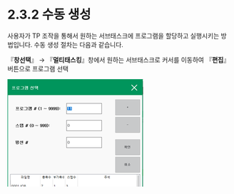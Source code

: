 # 2.3.2 수동 생성

사용자가 TP 조작을 통해서 원하는 서브태스크에 프로그램을 할당하고 실행시키는 방법입니다. 수동 생성 절차는 다음과 같습니다.

『**창선택**』 → 『**멀티태스킹**』창에서 원하는 서브태스크로 커서를 이동하여 『**편집**』 버튼으로  프로그램 선택

![그림 2‑5 서브태스크 수동생성](<../../.gitbook/assets/image (4).png>)
